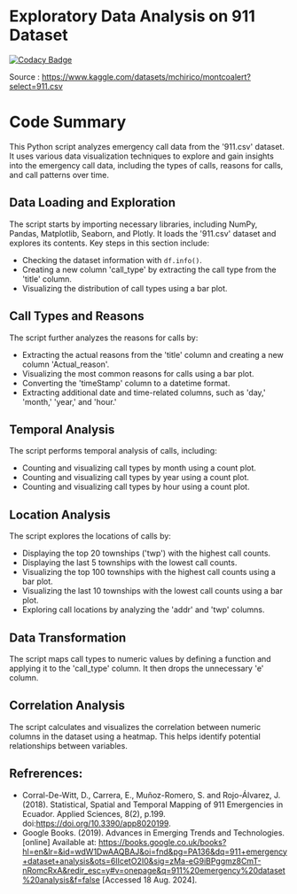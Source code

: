 # Exploratory Data Analysis on 911 Dataset

[![Codacy Badge](https://api.codacy.com/project/badge/Grade/e0d1208b6f864113877f4f7d2394f584)](https://app.codacy.com/gh/Abhinav330/911-Emergency-Calls-analysis?utm_source=github.com&utm_medium=referral&utm_content=Abhinav330/911-Emergency-Calls-analysis&utm_campaign=Badge_Grade)

Source : https://www.kaggle.com/datasets/mchirico/montcoalert?select=911.csv

# Code Summary

This Python script analyzes emergency call data from the '911.csv' dataset. It uses various data visualization techniques to explore and gain insights into the emergency call data, including the types of calls, reasons for calls, and call patterns over time.

## Data Loading and Exploration

The script starts by importing necessary libraries, including NumPy, Pandas, Matplotlib, Seaborn, and Plotly. It loads the '911.csv' dataset and explores its contents. Key steps in this section include:
- Checking the dataset information with `df.info()`.
- Creating a new column 'call_type' by extracting the call type from the 'title' column.
- Visualizing the distribution of call types using a bar plot.

## Call Types and Reasons

The script further analyzes the reasons for calls by:
- Extracting the actual reasons from the 'title' column and creating a new column 'Actual_reason'.
- Visualizing the most common reasons for calls using a bar plot.
- Converting the 'timeStamp' column to a datetime format.
- Extracting additional date and time-related columns, such as 'day,' 'month,' 'year,' and 'hour.'

## Temporal Analysis

The script performs temporal analysis of calls, including:
- Counting and visualizing call types by month using a count plot.
- Counting and visualizing call types by year using a count plot.
- Counting and visualizing call types by hour using a count plot.

## Location Analysis

The script explores the locations of calls by:
- Displaying the top 20 townships ('twp') with the highest call counts.
- Displaying the last 5 townships with the lowest call counts.
- Visualizing the top 100 townships with the highest call counts using a bar plot.
- Visualizing the last 10 townships with the lowest call counts using a bar plot.
- Exploring call locations by analyzing the 'addr' and 'twp' columns.

## Data Transformation

The script maps call types to numeric values by defining a function and applying it to the 'call_type' column. It then drops the unnecessary 'e' column.

## Correlation Analysis

The script calculates and visualizes the correlation between numeric columns in the dataset using a heatmap. This helps identify potential relationships between variables.

## Refrerences:
- Corral-De-Witt, D., Carrera, E., Muñoz-Romero, S. and Rojo-Álvarez, J. (2018). Statistical, Spatial and Temporal Mapping of 911 Emergencies in Ecuador. Applied Sciences, 8(2), p.199. doi:https://doi.org/10.3390/app8020199.
- Google Books. (2019). Advances in Emerging Trends and Technologies. [online] Available at: https://books.google.co.uk/books?hl=en&lr=&id=wdW1DwAAQBAJ&oi=fnd&pg=PA136&dq=911+emergency+dataset+analysis&ots=6lIcetO2I0&sig=zMa-eG9iBPggmz8CmT-nRomcRxA&redir_esc=y#v=onepage&q=911%20emergency%20dataset%20analysis&f=false [Accessed 18 Aug. 2024].

‌
